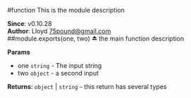 <a name="module_function"></a>
#function
This is the module description

**Since**: v0.10.28  
**Author**: Lloyd <75pound@gmail.com>  
<a name="exp_module_function"></a>
##module.exports(one, two) ⏏
the main function description

**Params**

- one `string` - The input string  
- two `object` - a second input  

**Returns**: `object` | `string` - this return has several types  
